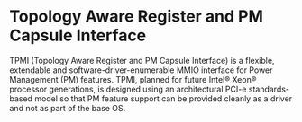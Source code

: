 # Topology Aware Register and PM Capsule Interface

TPMI (Topology Aware Register and PM Capsule Interface) is a flexible, extendable and software-driver-enumerable MMIO interface for Power Management (PM) features. TPMI, planned for future Intel® Xeon® processor generations, is designed using an architectural PCI-e standards-based model so that PM feature support can be provided cleanly as a driver and not as part of the base OS.
